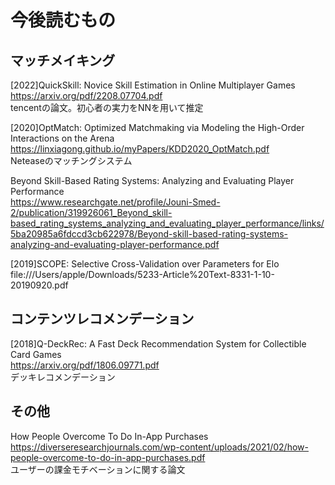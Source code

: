 # 今後読むもの 
## マッチメイキング   
[2022]QuickSkill: Novice Skill Estimation in Online Multiplayer Games  
https://arxiv.org/pdf/2208.07704.pdf  
tencentの論文。初心者の実力をNNを用いて推定  
  
[2020]OptMatch: Optimized Matchmaking via Modeling the High-Order Interactions on the Arena  
https://linxiagong.github.io/myPapers/KDD2020_OptMatch.pdf  
Neteaseのマッチングシステム  
  
Beyond Skill-Based Rating Systems: Analyzing and Evaluating Player Performance  
https://www.researchgate.net/profile/Jouni-Smed-2/publication/319926061_Beyond_skill-based_rating_systems_analyzing_and_evaluating_player_performance/links/5ba20985a6fdccd3cb622978/Beyond-skill-based-rating-systems-analyzing-and-evaluating-player-performance.pdf  
  
[2019]SCOPE: Selective Cross-Validation over Parameters for Elo  
file:///Users/apple/Downloads/5233-Article%20Text-8331-1-10-20190920.pdf  
  

## コンテンツレコメンデーション  
[2018]Q-DeckRec: A Fast Deck Recommendation System  for Collectible Card Games  
https://arxiv.org/pdf/1806.09771.pdf  
デッキレコメンデーション  
  
## その他  
How People Overcome To Do In-App Purchases  
https://diverseresearchjournals.com/wp-content/uploads/2021/02/how-people-overcome-to-do-in-app-purchases.pdf  
ユーザーの課金モチベーションに関する論文  